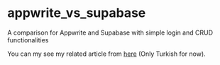 # appwrite_vs_supabase

A comparison for Appwrite and Supabase with simple login and CRUD functionalities

You can my see my related article from [here](https://okandemirdev.medium.com/appwrite-vs-supabase-pop%C3%BCler-2-firebase-alternatifi-%C3%BCzerine-i%CC%87zlenimlerim-2e8f46e6192e) (Only Turkish for now).



